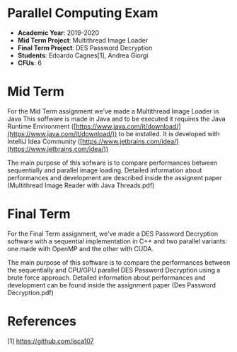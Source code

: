 # Parallel Computing Exam

- **Academic Year**: 2019-2020
- **Mid Term Project**: Multithread Image Loader
- **Final Term Project**: DES Password Decryption
- **Students**: Edoardo Cagnes\[1\], Andrea Giorgi
- **CFUs**: 6 

# Mid Term

For the Mid Term assignment we've made a Multithread Image Loader in Java
This soffware is made in Java and to be executed it requires the Java Runtime Environment ([https://www.java.com/it/download/](https://www.java.com/it/download/)) to be installed.
It is developed with IntelliJ Idea Community ([https://www.jetbrains.com/idea/](https://www.jetbrains.com/idea/))

The main purpose of this sofware is to compare performances between sequentially and parallel image loading.
Detailed information about performances and development are described inside the assignent paper (Multithread Image Reader with Java Threads.pdf)

# Final Term
For the Final Term assignment, we've made a DES Password Decryption software with a sequential implementation in C++ and two parallel variants: one made with OpenMP and the other with CUDA.

The main purpose of this software is to compare the performances between the sequentially and CPU/GPU parallel DES Password Decryption using a brute force approach. Detailed information about performances and development can be found inside the assignment paper (Des Password Decryption.pdf)

# References

\[1\] https://github.com/isca107


